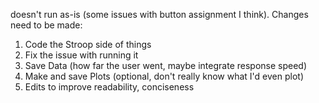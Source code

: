 doesn't run as-is (some issues with button assignment I think). Changes need to be made:
1. Code the Stroop side of things
2. Fix the issue with running it
3. Save Data (how far the user went, maybe integrate response speed)
4. Make and save Plots (optional, don't really know what I'd even plot)
5. Edits to improve readability, conciseness
